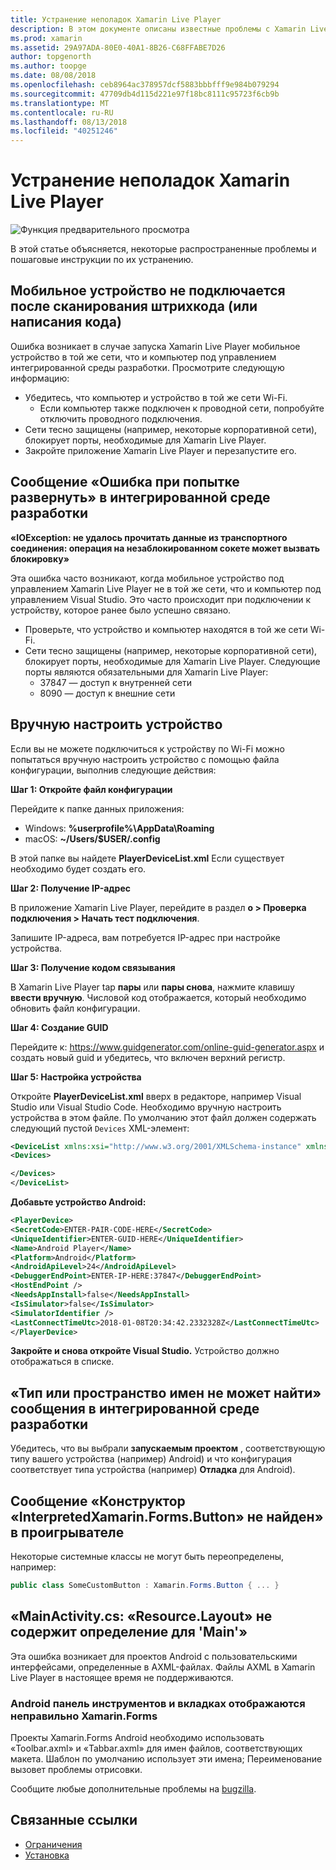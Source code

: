 ```yaml
---
title: Устранение неполадок Xamarin Live Player
description: В этом документе описаны известные проблемы с Xamarin Live Player и возможные решения. В нем описывается, что проблемы с подключением, проблемы с конфигурацией и многое другое.
ms.prod: xamarin
ms.assetid: 29A97ADA-80E0-40A1-8B26-C68FFABE7D26
author: topgenorth
ms.author: toopge
ms.date: 08/08/2018
ms.openlocfilehash: ceb8964ac378957dcf5883bbbfff9e984b079294
ms.sourcegitcommit: 47709db4d115d221e97f18bc8111c95723f6cb9b
ms.translationtype: MT
ms.contentlocale: ru-RU
ms.lasthandoff: 08/13/2018
ms.locfileid: "40251246"
---
```

# <a name="troubleshooting-xamarin-live-player"></a>Устранение неполадок Xamarin Live Player

![Функция предварительного просмотра](~/media/shared/preview.png)

В этой статье объясняется, некоторые распространенные проблемы и пошаговые инструкции по их устранению.

## <a name="mobile-device-does-not-connect-after-scanning-barcode-or-entering-code"></a>Мобильное устройство не подключается после сканирования штрихкода (или написания кода)

Ошибка возникает в случае запуска Xamarin Live Player мобильное устройство в той же сети, что и компьютер под управлением интегрированной среды разработки. Просмотрите следующую информацию:

- Убедитесь, что компьютер и устройство в той же сети Wi-Fi.
  - Если компьютер также подключен к проводной сети, попробуйте отключить проводного подключения.
- Сети тесно защищены (например, некоторые корпоративной сети), блокирует порты, необходимые для Xamarin Live Player.
- Закройте приложение Xamarin Live Player и перезапустите его.

## <a name="error-while-trying-to-deploy-message-in-ide"></a>Сообщение «Ошибка при попытке развернуть» в интегрированной среде разработки

**«IOException: не удалось прочитать данные из транспортного соединения: операция на незаблокированном сокете может вызвать блокировку»**

Эта ошибка часто возникают, когда мобильное устройство под управлением Xamarin Live Player не в той же сети, что и компьютер под управлением Visual Studio. Это часто происходит при подключении к устройству, которое ранее было успешно связано.

* Проверьте, что устройство и компьютер находятся в той же сети Wi-Fi.
* Сети тесно защищены (например, некоторые корпоративной сети), блокирует порты, необходимые для Xamarin Live Player. Следующие порты являются обязательными для Xamarin Live Player:
  * 37847 — доступ к внутренней сети 
  * 8090 — доступ к внешние сети

## <a name="manually-configure-device"></a>Вручную настроить устройство

Если вы не можете подключиться к устройству по Wi-Fi можно попытаться вручную настроить устройство с помощью файла конфигурации, выполнив следующие действия:

**Шаг 1: Откройте файл конфигурации**

Перейдите к папке данных приложения:

* Windows: **%userprofile%\AppData\Roaming**
* macOS: **~/Users/$USER/.config**

В этой папке вы найдете **PlayerDeviceList.xml** Если существует необходимо будет создать его.

**Шаг 2: Получение IP-адрес**

В приложение Xamarin Live Player, перейдите в раздел **о > Проверка подключения > Начать тест подключения**.

Запишите IP-адреса, вам потребуется IP-адрес при настройке устройства.

**Шаг 3: Получение кодом связывания**

В Xamarin Live Player tap **пары** или **пары снова**, нажмите клавишу **ввести вручную**. Числовой код отображается, который необходимо обновить файл конфигурации.

**Шаг 4: Создание GUID**

Перейдите к: https://www.guidgenerator.com/online-guid-generator.aspx и создать новый guid и убедитесь, что включен верхний регистр.

**Шаг 5: Настройка устройства**

Откройте **PlayerDeviceList.xml** вверх в редакторе, например Visual Studio или Visual Studio Code. Необходимо вручную настроить устройства в этом файле. По умолчанию этот файл должен содержать следующий пустой `Devices` XML-элемент:

```xml
<DeviceList xmlns:xsi="http://www.w3.org/2001/XMLSchema-instance" xmlns:xsd="http://www.w3.org/2001/XMLSchema">
<Devices>

</Devices>
</DeviceList>
```

**Добавьте устройство Android:**

```xml
<PlayerDevice>
<SecretCode>ENTER-PAIR-CODE-HERE</SecretCode>
<UniqueIdentifier>ENTER-GUID-HERE</UniqueIdentifier>
<Name>Android Player</Name>
<Platform>Android</Platform>
<AndroidApiLevel>24</AndroidApiLevel>
<DebuggerEndPoint>ENTER-IP-HERE:37847</DebuggerEndPoint>
<HostEndPoint />
<NeedsAppInstall>false</NeedsAppInstall>
<IsSimulator>false</IsSimulator>
<SimulatorIdentifier />
<LastConnectTimeUtc>2018-01-08T20:34:42.2332328Z</LastConnectTimeUtc>
</PlayerDevice>
```

**Закройте и снова откройте Visual Studio.** Устройство должно отображаться в списке.

## <a name="type-or-namespace-cannot-be-found-message-in-ide"></a>«Тип или пространство имен не может найти» сообщения в интегрированной среде разработки

Убедитесь, что вы выбрали **запускаемым проектом** , соответствующую типу вашего устройства (например) Android) и что конфигурация соответствует типа устройства (например) **Отладка** для Android).

## <a name="constructor-on-type-interpretedxamarinformsbutton-not-found-message-in-player"></a>Сообщение «Конструктор «InterpretedXamarin.Forms.Button» не найден» в проигрывателе

Некоторые системные классы не могут быть переопределены, например:

```csharp
public class SomeCustomButton : Xamarin.Forms.Button { ... }
```

## <a name="mainactivitycs-resourcelayout-does-not-contain-a-definition-for-main"></a>«MainActivity.cs: «Resource.Layout» не содержит определение для 'Main'»

Эта ошибка возникает для проектов Android с пользовательскими интерфейсами, определенные в AXML-файлах.
Файлы AXML в Xamarin Live Player в настоящее время не поддерживаются.

### <a name="android-toolbar-and-tabs-render-incorrectly-using-xamarinforms"></a>Android панель инструментов и вкладках отображаются неправильно Xamarin.Forms

Проекты Xamarin.Forms Android необходимо использовать «Toolbar.axml» и «Tabbar.axml» для имен файлов, соответствующих макета. Шаблон по умолчанию использует эти имена; Переименование вызовет проблемы отрисовки.

Сообщите любые дополнительные проблемы на [bugzilla](https://aka.ms/live-player-report-issue).

## <a name="related-links"></a>Связанные ссылки

- [Ограничения](~/tools/live-player/limitations.md)
- [Установка](~/tools/live-player/install.md)
